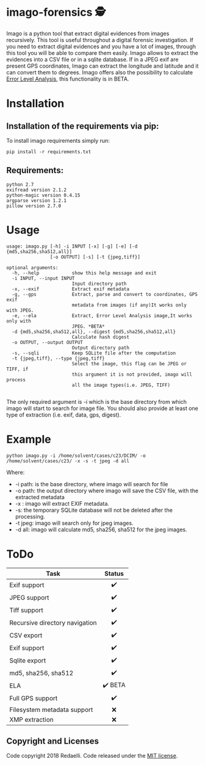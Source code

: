 # imago-forensics 🕵️
Imago is a python tool that extract digital evidences from images recursively.
This  tool is useful throughout a digital forensic investigation. If you need to extract digital evidences and you have a lot of images, through this tool you will be able to compare them easily. Imago allows to extract the evidences into a CSV file or in a sqlite database. If in a JPEG exif are present GPS coordinates, Imago can extract the longitude and latitude and it can convert them to degrees. 
Imago offers also the possibility to calculate [Error Level Analysis](https://blackhat.com/presentations/bh-dc-08/Krawetz/Whitepaper/bh-dc-08-krawetz-WP.pdf), this functionality is in BETA.

# Installation

## Installation of the requirements via pip:

To install imago requirements simply run:
```
pip install -r requirements.txt

```
## Requirements:
```
python 2.7
exifread version 2.1.2
python-magic version 0.4.15
argparse version 1.2.1
pillow version 2.7.0
```
# Usage

```
usage: imago.py [-h] -i INPUT [-x] [-g] [-e] [-d {md5,sha256,sha512,all}]
                [-o OUTPUT] [-s] [-t {jpeg,tiff}]

optional arguments:
  -h, --help            show this help message and exit
  -i INPUT, --input INPUT
                        Input directory path
  -x, --exif            Extract exif metadata
  -g, --gps             Extract, parse and convert to coordinates, GPS exif
                        metadata from images (if any)It works only with JPEG.
  -e, --ela             Extract, Error Level Analysis image,It works only with
                        JPEG. *BETA*
  -d {md5,sha256,sha512,all}, --digest {md5,sha256,sha512,all}
                        Calculate hash digest
  -o OUTPUT, --output OUTPUT
                        Output directory path
  -s, --sqli            Keep SQLite file after the computation
  -t {jpeg,tiff}, --type {jpeg,tiff}
                        Select the image, this flag can be JPEG or TIFF, if
                        this argument it is not provided, imago will process
                        all the image types(i.e. JPEG, TIFF)


```
The only required argument is -i which is the base directory from which imago will start to search for image file.
You should also provide at least one type of extraction (i.e. exif, data, gps, digest).

# Example

```
python imago.py -i /home/solvent/cases/c23/DCIM/ -o /home/solvent/cases/c23/ -x -s -t jpeg -d all
```

Where:
* -i path: is the base directory, where imago will search for file
* -o path: the output directory where imago will save the CSV file, with the extracted metadata
* -x : imago will extract EXIF metadata.
* -s: the temporary SQLite database will not be deleted after the processing.
* -t jpeg: imago will search only for jpeg images.
* -d all: imago will calculate md5, sha256, sha512 for the jpeg images.

# ToDo

| Task          | Status        |
| ------------- |:-------------:|
| Exif support  | ✔️ |
| JPEG support  | ✔️ |
| Tiff support  | ✔️ |
| Recursive directory navigation  | ✔️ |
| CSV export  | ✔️ |
| Exif support  | ✔️ |
| Sqlite export  | ✔️ |
| md5, sha256, sha512  | ✔️ |
| ELA | ✔️ BETA |
| Full GPS support  | ✔️ |
| Filesystem metadata support  | ❌ |
| XMP extraction  | ❌ |


## Copyright and Licenses
Code copyright 2018 Redaelli.
Code released under the [MIT license](LICENSE).

